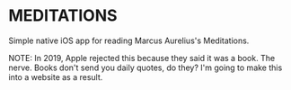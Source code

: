 # MEDITATIONS 

Simple native iOS app for reading Marcus Aurelius's Meditations.

NOTE: In 2019, Apple rejected this because they said it was a book. The nerve. Books don't send you daily quotes, do they? I'm going to make this into a website as a result.
